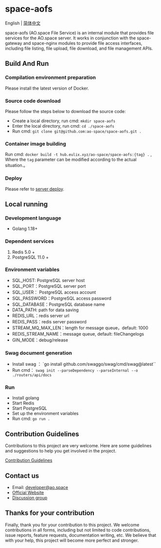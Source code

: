 # space-aofs

English | [简体中文](./README_cn.md)

space-aofs (AO.space File Service) is an internal module that provides file services for the AO.space server. It works in conjunction with the space-gateway and space-nginx modules to provide file access interfaces, including file listing, file upload, file download, and file management APIs.

## Build And Run

### Compilation environment preparation

Please install the latest version of Docker.

### Source code download

Please follow the steps below to download the source code:

- Create a local directory, run cmd: `mkdir space-aofs`
- Enter the local directory, run cmd: `cd ./space-aofs`
- Run cmd: `git clone git@github.com:ao-space/space-aofs.git .`

### Container image building

Run cmd: `docker build -t hub.eulix.xyz/ao-space/space-aofs:{tag} .` , Where the `tag` parameter can be modified according to the actual situation.。

### Deploy

Please refer to [server deploy](https://github.com/ao-space/ao.space/blob/dev/docs/build-and-deploy.md#server-deploy).

## Local running

### Development language

- Golang 1.18+

### Dependent services

1. Redis 5.0 +
2. PostgreSQL 11.0 +

### Environment variables

- SQL_HOST: PostgreSQL server host
- SQL_PORT：PostgreSQL server port
- SQL_USER： PostgreSQL access account
- SQL_PASSWORD：PostgreSQL access password
- SQL_DATABASE：PostgreSQL database name
- DATA_PATH: path for data saving
- REDIS_URL：redis server url
- REDIS_PASS：redis server password
- STREAM_MQ_MAX_LEN：length for message queue，default: 1000
- REDIS_STREAM_NAME：message queue, default: fileChangelogs
- GIN_MODE：debug/release

### Swag document generation

- Install swag ： `go install github.com/swaggo/swag/cmd/swag@latest``
- Run cmd： `swag init --parseDependency --parseInternal --o ./routers/api/docs`
  
### Run

- Install golang
- Start Redis
- Start PostgreSQL
- Set up the environment variables
- Run cmd: `go run .`

## Contribution Guidelines

Contributions to this project are very welcome. Here are some guidelines and suggestions to help you get involved in the project.

[Contribution Guidelines](https://github.com/ao-space/ao.space/blob/dev/docs/en/contribution-guidelines.md)

## Contact us

- Email: <developer@ao.space>
- [Official Website](https://ao.space)
- [Discussion group](https://slack.ao.space)

## Thanks for your contribution

Finally, thank you for your contribution to this project. We welcome contributions in all forms, including but not limited to code contributions, issue reports, feature requests, documentation writing, etc. We believe that with your help, this project will become more perfect and stronger.
